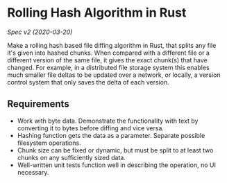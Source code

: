 # Rolling Hash Algorithm in Rust

_Spec v2 (2020-03-20)_

Make a rolling hash based file diffing algorithm in Rust, that splits any file it's given into hashed chunks. When compared with a different file or a different version of the same file, it gives the exact chunk(s) that have changed. For example, in a distributed file storage system this enables much smaller file deltas to be updated over a network, or locally, a version control system that only saves the delta of each version.


## Requirements

- Work with byte data. Demonstrate the functionality with text by converting it to bytes before diffing and vice versa.
- Hashing function gets the data as a parameter. Separate possible filesystem operations.
- Chunk size can be fixed or dynamic, but must be split to at least two chunks on any sufficiently sized data.
- Well-written unit tests function well in describing the operation, no UI necessary.

